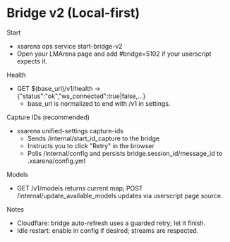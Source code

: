 # Bridge v2 (Local-first)

Start
- xsarena ops service start-bridge-v2
- Open your LMArena page and add #bridge=5102 if your userscript expects it.

Health
- GET $(base_url)/v1/health → {"status":"ok","ws_connected":true|false,...}
  - base_url is normalized to end with /v1 in settings.

Capture IDs (recommended)
- xsarena unified-settings capture-ids
  - Sends /internal/start_id_capture to the bridge
  - Instructs you to click "Retry" in the browser
  - Polls /internal/config and persists bridge.session_id/message_id to .xsarena/config.yml

Models
- GET /v1/models returns current map; POST /internal/update_available_models updates via userscript page source.

Notes
- Cloudflare: bridge auto-refresh uses a guarded retry; let it finish.
- Idle restart: enable in config if desired; streams are respected.
